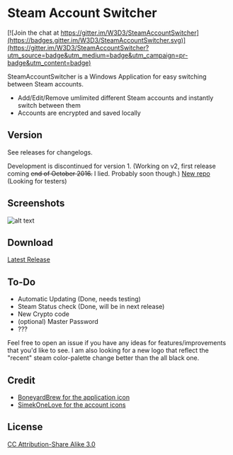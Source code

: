 # Steam Account Switcher

[![Join the chat at https://gitter.im/W3D3/SteamAccountSwitcher](https://badges.gitter.im/W3D3/SteamAccountSwitcher.svg)](https://gitter.im/W3D3/SteamAccountSwitcher?utm_source=badge&utm_medium=badge&utm_campaign=pr-badge&utm_content=badge)

SteamAccountSwitcher is a Windows Application for easy switching between Steam accounts.

- Add/Edit/Remove umlimited different Steam accounts and instantly switch between them
- Accounts are encrypted and saved locally

## Version

See releases for changelogs.

Development is discontinued for version 1. (Working on v2, first release coming ~~end of October 2016.~~ I lied. Probably soon though.)
[New repo](https://github.com/W3D3/SteamAccountSwitcher2) (Looking for testers)

## Screenshots

![alt text](http://puu.sh/9I1E9/aa53d096c5.png, "Screenshot 1")

## Download

[Latest Release](https://github.com/W3D3/SteamAccountSwitcher/releases/latest)

## To-Do

- Automatic Updating (Done, needs testing)
- Steam Status check (Done, will be in next release)
- New Crypto code
- (optional) Master Password
- ???

Feel free to open an issue if you have any ideas for features/improvements that you'd like to see.
I am also looking for a new logo that reflect the "recent" steam color-palette change better than the all black one.

## Credit
- [BoneyardBrew for the application icon](http://boneyardbrew.deviantart.com/art/Modern-Steam-Icon-421263397)
- [SimekOneLove for the account icons](http://www.iconarchive.com/artist/simekonelove.html)


## License

[CC Attribution-Share Alike 3.0](http://creativecommons.org/licenses/by-sa/3.0/)
